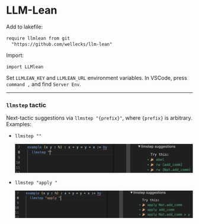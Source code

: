 # LLM-Lean

Add to lakefile:
```lean
require llmlean from git
  "https://github.com/wellecks/llm-lean"
```

Import:
```lean
import LLMlean
```

Set `LLMLEAN_KEY` and `LLMLEAN_URL` environment variables. In VSCode, press `command ,` and find `Server Env`.

---
### `llmstep` tactic
Next-tactic suggestions via `llmstep "{prefix}"`, where `{prefix}` is arbitrary. Examples:

- `llmstep ""`

  <img src="img/llmstep_empty.png" style="width:500px">

- `llmstep "apply "`

  <img src="img/llmstep_apply.png" style="width:500px">

